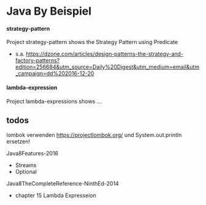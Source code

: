 # Java By Beispiel
#### strategy-pattern
Project strategy-pattern shows the Strategy Pattern using Predicate
- s.a. https://dzone.com/articles/design-patterns-the-strategy-and-factory-patterns?edition=256684&utm_source=Daily%20Digest&utm_medium=email&utm_campaign=dd%202016-12-20

#### lambda-expression
Project lambda-expressions shows ...


## todos
lombok verwenden https://projectlombok.org/ und System.out.println ersetzen!

Java8Features-2016
- Streams
- Optional

Java8TheCompleteReference-NinthEd-2014
- chapter 15 Lambda Expresseion
